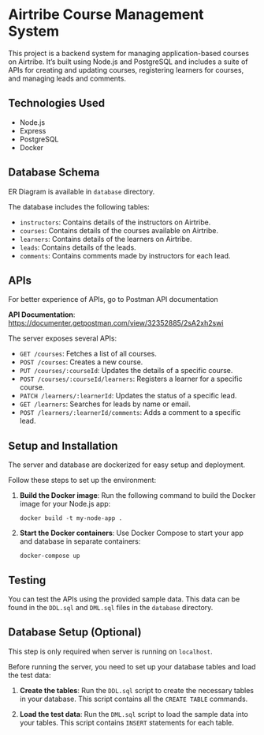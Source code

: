 # Airtribe Course Management System

This project is a backend system for managing application-based courses on Airtribe. 
It’s built using Node.js and PostgreSQL and includes a suite of APIs for creating and 
updating courses, registering learners for courses, and managing leads and comments.

## Technologies Used
- Node.js
- Express
- PostgreSQL
- Docker

## Database Schema

ER Diagram is available in `database` directory.

The database includes the following tables:

- `instructors`: Contains details of the instructors on Airtribe.
- `courses`: Contains details of the courses available on Airtribe.
- `learners`: Contains details of the learners on Airtribe.
- `leads`: Contains details of the leads.
- `comments`: Contains comments made by instructors for each lead.

## APIs

For better experience of APIs, go to Postman API documentation

**API Documentation**: https://documenter.getpostman.com/view/32352885/2sA2xh2swi

The server exposes several APIs:

- `GET /courses`: Fetches a list of all courses.
- `POST /courses`: Creates a new course.
- `PUT /courses/:courseId`: Updates the details of a specific course.
- `POST /courses/:courseId/learners`: Registers a learner for a specific course.
- `PATCH /learners/:learnerId`: Updates the status of a specific lead.
- `GET /learners`: Searches for leads by name or email.
- `POST /learners/:learnerId/comments`: Adds a comment to a specific lead.

## Setup and Installation

The server and database are dockerized for easy setup and deployment. 

Follow these steps to set up the environment:

1. **Build the Docker image**: Run the following command to build the Docker image for your Node.js app:

    ```
    docker build -t my-node-app .
    ```

2. **Start the Docker containers**: Use Docker Compose to start your app and database in separate containers:

    ```
    docker-compose up
    ```



## Testing

You can test the APIs using the provided sample data. This data can be found in the `DDL.sql` and `DML.sql` files in the `database` directory.

## Database Setup (Optional)

This step is only required when server is running on `localhost`.

Before running the server, you need to set up your database tables and load the test data:

1. **Create the tables**: Run the `DDL.sql` script to create the necessary tables in your database. This script contains all the `CREATE TABLE` commands.

2. **Load the test data**: Run the `DML.sql` script to load the sample data into your tables. This script contains `INSERT` statements for each table.